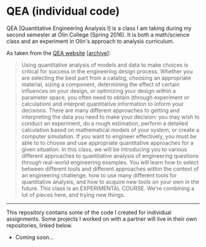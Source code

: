 # QEA (individual code)

QEA [Quantitative Engineering Analysis I] is a class I am taking during my second semester at Olin College (Spring 2016).
It is both a math/science class and an experiment in Olin's approach to analysis curriculum.

As taken from the 
<a href="https://sites.google.com/site/qeaspring2016/home">QEA website</a> 
[<a href="http://web.archive.org/web/20160122055938/https://sites.google.com/site/qeaspring2016/home">archive</a>]:

>Using quantitative analysis of models and data to make choices is critical for success in the engineering design process.  Whether you are selecting the best part from a catalog, choosing an appropriate material, sizing a component, determining the effect of certain influences on your design, or optimizing your design within a parameter space, you often need to obtain (through experiment or calculation) and interpret quantitative information to inform your decisions.  There are many different approaches to getting and interpreting the data you need to make your decision: you may wish to conduct an experiment, do a rough estimation, perform a detailed calculation based on mathematical models of your system, or create a computer simulation.  If you want to engineer effectively, you must be able to to choose and use appropriate quantitative approaches for a given situation. 
>In this class, we will be introducing you to various different approaches to quantitative analysis of engineering questions through real-world engineering examples.   You will learn how to select between different tools and different approaches within the context of an engineering challenge, how to use many different tools for quantitative analysis, and how to acquire new tools on your own in the future.
>This class is an EXPERIMENTAL COURSE.  We're combining a lot of pieces here, and trying new things.

---------
This repository contains some of the code I created for individual assignments. Some projects I worked on with a partner will live
in their own repositories, linked below.

<ul>
<li> Coming soon...
</ul>
